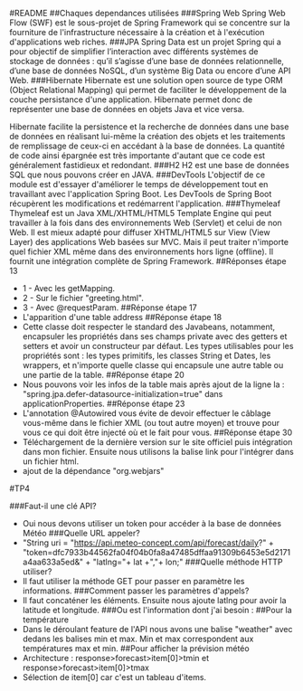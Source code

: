 #README
##Chaques dependances utilisées
###Spring Web
Spring Web Flow (SWF) est le sous-projet de Spring Framework qui se concentre sur la fourniture de l'infrastructure nécessaire à la création et à l'exécution d'applications web riches.
###JPA
Spring Data est un projet Spring qui a pour objectif de simplifier l’interaction avec différents systèmes de stockage de données : qu’il s’agisse d’une base de données relationnelle, d’une base de données NoSQL, d’un système Big Data ou encore d’une API Web.
###Hibernate
Hibernate est une solution open source de type ORM (Object Relational Mapping) qui permet de faciliter le développement de la couche persistance d'une application. Hibernate permet donc de représenter une base de données en objets Java et vice versa.

Hibernate facilite la persistence et la recherche de données dans une base de données en réalisant lui-même la création des objets et les traitements de remplissage de ceux-ci en accédant à la base de données. La quantité de code ainsi épargnée est très importante d'autant que ce code est généralement fastidieux et redondant.
###H2
H2 est une base de données SQL que nous pouvons créer en JAVA.
###DevTools
L'objectif de ce module est d'essayer d'améliorer le temps de développement tout en travaillant avec l'application Spring Boot. Les DevTools de Spring Boot récupèrent les modifications et redémarrent l'application.
###Thymeleaf
Thymeleaf est un Java XML/XHTML/HTML5 Template Engine qui peut travailler à la fois dans des environnements Web (Servlet) et celui de non Web. Il est mieux adapté pour diffuser XHTML/HTML5 sur View (View Layer) des applications Web basées sur MVC. Mais il peut traiter n'importe quel fichier XML même dans des environnements hors ligne (offline). Il fournit une intégration complète de Spring Framework.
##Réponses étape 13
- 1 - Avec les getMapping.
- 2 - Sur le fichier "greeting.html".
- 3 - Avec @requestParam.
##Réponse étape 17
- L'apparition d'une table address
##Réponse étape 18
- Cette classe doit respecter le standard des Javabeans, notamment, encapsuler les propriétés dans ses champs private avec des getters et setters et avoir un constructeur par défaut.
Les types utilisables pour les propriétés sont : les types primitifs, les classes String et Dates, les wrappers, et n'importe quelle classe qui encapsule une autre table ou une partie de la table.
##Réponse étape 20
- Nous pouvons voir les infos de la table mais après ajout de la ligne la : "spring.jpa.defer-datasource-initialization=true" dans applicationProperties.
##Réponse étape 23
- L'annotation @Autowired vous évite de devoir effectuer le câblage vous-même dans le fichier XML (ou tout autre moyen) et trouve pour vous ce qui doit être injecté où et le fait pour vous.
##Réponse étape 30
- Téléchargement de la dernière version sur le site officiel puis intégration dans mon fichier. Ensuite nous utilisons la balise link pour l'intégrer dans un fichier html.
- ajout de la dépendance "org.webjars"

#TP4

###Faut-il une clé API?
- Oui nous devons utiliser un token pour accéder à la base de données Météo
###Quelle URL appeler?
- "String uri = "https://api.meteo-concept.com/api/forecast/daily?" +
  "token=dfc7933b44562fa04f04b0fa8a47485dffaa91309b6453e5d2171a4aa633a5ed&" +
  "latlng="+ lat +","+ lon;"
###Quelle méthode HTTP utiliser?
- Il faut utiliser la méthode GET pour passer en paramètre les informations.
###Comment passer les paramètres d'appels?
- Il faut concaténer les éléments. Ensuite nous ajoute latlng pour avoir la latitude et longitude.
###Ou est l'information dont j'ai besoin : 
##Pour la température
- Dans le déroulant feature de l'API nous avons une balise "weather" avec dedans les balises min et max. Min et max correspondent aux températures max et min.
##Pour afficher la prévision météo
- Architecture : response>forecast>item[0]>tmin et response>forecast>item[0]>tmax
- Sélection de item[0] car c'est un tableau d'items.